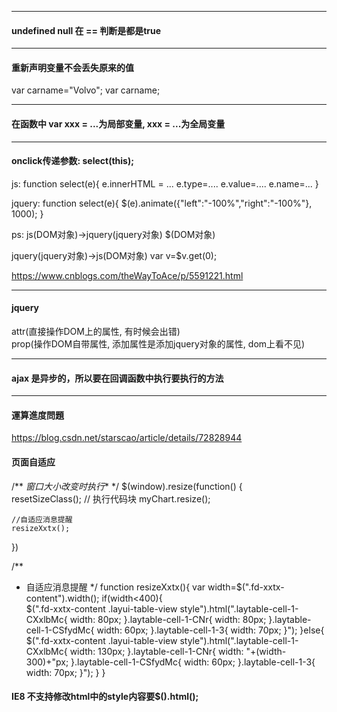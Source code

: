 

---

#### undefined null 在 == 判断是都是true

---

#### 重新声明变量不会丢失原来的值

var carname="Volvo";
var carname;

---

#### 在函数中 var xxx = ...为局部变量, xxx = ...为全局变量

---

#### onclick传递参数: select(this);

js:
function select(e){
e.innerHTML = ...
e.type=....
e.value=....
e.name=...
}

jquery:
function select(e){
$(e).animate({"left":"-100%","right":"-100%"}, 1000);
}


ps: js(DOM对象)->jquery(jquery对象) $(DOM对象)

jquery(jquery对象)->js(DOM对象) var v=$v.get(0);

https://www.cnblogs.com/theWayToAce/p/5591221.html

---

#### jquery  

attr(直接操作DOM上的属性, 有时候会出错)   
prop(操作DOM自带属性, 添加属性是添加jquery对象的属性, dom上看不见)

---

#### ajax 是异步的，所以要在回调函数中执行要执行的方法

---

#### 運算進度問題

https://blog.csdn.net/starscao/article/details/72828944

#### 页面自适应
/** *窗口大小改变时执行** */
$(window).resize(function() {	
	resetSizeClass();
	// 执行代码块
	myChart.resize();
	
	//自适应消息提醒
	resizeXxtx();
})

/**
 * 自适应消息提醒
 */
function resizeXxtx(){
	var width=$(".fd-xxtx-content").width();
	if(width<400){			
		$(".fd-xxtx-content .layui-table-view style").html(".laytable-cell-1-CXxlbMc{ width: 80px; }.laytable-cell-1-CNr{ width: 80px; }.laytable-cell-1-CSfydMc{ width: 60px; }.laytable-cell-1-3{ width: 70px; }");
	}else{
		$(".fd-xxtx-content .layui-table-view style").html(".laytable-cell-1-CXxlbMc{ width: 130px; }.laytable-cell-1-CNr{ width: "+(width-300)+"px; }.laytable-cell-1-CSfydMc{ width: 60px; }.laytable-cell-1-3{ width: 70px; }");
	}
}

#### IE8 不支持修改html中的style内容要$().html();
